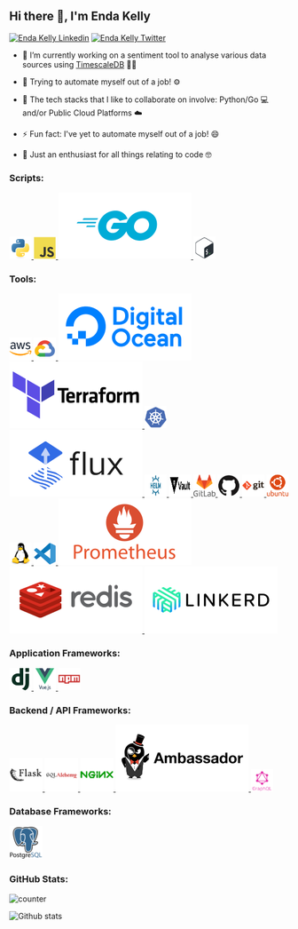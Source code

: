 ## Hi there 👋, I'm Enda Kelly

[![Enda Kelly Linkedin](https://img.shields.io/badge/LinkedIn-0077B5?style=for-the-badge&logo=linkedin&logoColor=white)](https://www.linkedin.com/in/enda-kelly/)
[![Enda Kelly Twitter](https://img.shields.io/badge/Twitter-1DA1F2?style=for-the-badge&logo=twitter&logoColor=white)](https://twitter.com/EannaOCeallaigh)

- 🔭 I’m currently working on a sentiment tool to analyse various data sources using [TimescaleDB](https://www.timescale.com/) 👨‍💻

- 🌱 Trying to automate myself out of a job! ⚙️

- 👯 The tech stacks that I like to collaborate on involve: Python/Go :computer: and/or Public Cloud Platforms ☁️ 

- ⚡ Fun fact: I've yet to automate myself out of a job! 😄

- 💬 Just an enthusiast for all things relating to code 🤓


### Scripts:
<p align="left"> 
    <a href="https://www.python.org" target="_blank"> <img src="https://raw.githubusercontent.com/devicons/devicon/master/icons/python/python-original.svg" alt="python" width="40" height="40"/> </a> 
    <a href="https://www.javascript.com/" target="_blank"> <img src="https://raw.githubusercontent.com/devicons/devicon/master/icons/javascript/javascript-original.svg" alt="javascript" width="40" height="40"/> </a>
    <a href="https://go.dev/" target="_blank"> <img src="https://github.com/endk17/endk17/blob/main/icons/golang-ar21.svg" alt="golang"/>
    </a> 
    <a href="https://www.gnu.org/software/bash/" target="_blank"> <img src="https://raw.githubusercontent.com/devicons/devicon/master/icons/bash/bash-original.svg" alt="bash" width="40" height="40"/> </a> 
</p>

### Tools:
<p align="left"> 
    <a href="https://aws.amazon.com/" target="_blank"> <img src="https://raw.githubusercontent.com/devicons/devicon/master/icons/amazonwebservices/amazonwebservices-original-wordmark.svg" alt="aws" width="40" height="40"/> </a>
    <a href="https://cloud.google.com/" target="_blank"> <img src="https://github.com/devicons/devicon/blob/master/icons/googlecloud/googlecloud-original.svg" 
    alt="gcp" width="40" height="40"/> </a>
    <a href="https://www.digitalocean.com/" target="_blank"> <img src="https://github.com/endk17/endk17/blob/main/icons/digitalocean-ar21.svg" 
    alt="do"/> </a>
    <a href="https://www.terraform.io/" target="_blank"> <img src="https://github.com/endk17/endk17/blob/main/icons/terraformio-ar21.svg" 
    alt="terraform"/> </a>
    <a href="https://kubernetes.io/" target="_blank"> <img src="https://github.com/devicons/devicon/blob/master/icons/kubernetes/kubernetes-plain.svg" 
    alt="k8s" width="40" height="40"/> </a>
    <a href="https://fluxcd.io/" target="_blank"> <img src="https://github.com/endk17/endk17/blob/main/icons/fluxcdio-ar21.svg" 
    alt="fluxcd"/> </a>
    <a href="https://helm.sh/" target="_blank"> <img src="https://github.com/endk17/endk17/blob/main/icons/helmsh-ar21.svg" 
    alt="helm" width="40" height="40"/> </a>
    <a href="https://www.vaultproject.io/" target="_blank"> <img src="https://github.com/endk17/endk17/blob/main/icons/vaultproject-ar21.svg" 
    alt="vault" width="40" height="40"/> </a>
    <a href="https://gitlab.com/" target="_blank"> <img src="https://raw.githubusercontent.com/devicons/devicon/master/icons/gitlab/gitlab-original-wordmark.svg"
    alt="gitlab" width="40" height="40"/> </a>
    <a href="https://github.com/" target="_blank"> <img src="https://raw.githubusercontent.com/devicons/devicon/master/icons/github/github-original.svg"
    alt="github" width="40" height="40"/> </a>
    <a href="https://git-scm.com/" target="_blank"> <img src="https://raw.githubusercontent.com/devicons/devicon/master/icons/git/git-original-wordmark.svg"
    alt="git" width="40" height="40"/> </a>
    <a href="https://ubuntu.com/" target="_blank"> <img src="https://raw.githubusercontent.com/devicons/devicon/master/icons/ubuntu/ubuntu-plain-wordmark.svg" 
    alt="ubunbtu" width="40" height="40"/> </a>
    <a href="target="_blank"> <img src="https://github.com/devicons/devicon/blob/master/icons/linux/linux-original.svg" 
    alt="linux" width="40" height="40"/> </a>
    <a href="https://code.visualstudio.com/" target="_blank"> <img src="https://github.com/devicons/devicon/blob/master/icons/vscode/vscode-original.svg" 
    alt="vscode" width="40" height="40"/> </a>
    <a href="https://prometheus.io/" target="_blank"> <img src="https://github.com/endk17/endk17/blob/main/icons/prometheusio-ar21.svg" 
    alt="prometheus" /> </a>
    <a href="https://redis.com/" target="_blank"> <img src="https://github.com/endk17/endk17/blob/main/icons/redis-ar21.svg" 
    alt="redis" /> </a>
    <a href="https://linkerd.io/" target="_blank"> <img src="https://github.com/endk17/endk17/blob/main/icons/linkerdio-ar21.svg" 
    alt="linkerd" /> </a>
</p>


### Application Frameworks:
<p align="left">
    <a href="https://www.djangoproject.com/" target="_blank"> <img src="https://github.com/devicons/devicon/blob/master/icons/django/django-plain.svg" alt="django" width="40" height="40"/> </a>
    <a href="https://vuejs.org/" target="_blank"> <img src="https://raw.githubusercontent.com/devicons/devicon/master/icons/vuejs/vuejs-original-wordmark.svg" 
    alt="vuejs" width="40" height="40"/> </a>
    <a href="https://www.npmjs.com/" target="_blank"> <img src="https://raw.githubusercontent.com/devicons/devicon/master/icons/npm/npm-original-wordmark.svg" 
    alt="npm" width="40" height="40"/> </a>
</p>


### Backend / API Frameworks:
<p align="left">
    <a href="https://palletsprojects.com/p/flask/" target="_blank"> <img src="https://raw.githubusercontent.com/devicons/devicon/master/icons/flask/flask-original-wordmark.svg" alt="flask"
    width="60" height="60"/> </a>
    <a href="https://www.sqlalchemy.org/" target="_blank"> <img src="https://github.com/devicons/devicon/blob/master/icons/sqlalchemy/sqlalchemy-original-wordmark.svg" 
    alt="sqlalchemy" width="60" height="60"/> </a>
    <a href="https://www.nginx.com/" target="_blank"> <img src="https://raw.githubusercontent.com/devicons/devicon/master/icons/nginx/nginx-original.svg" 
    alt="nginx" width="60" height="60"/> </a>
    <a href="https://www.getambassador.io/" target="_blank"> <img src="https://github.com/endk17/endk17/blob/main/icons/ambassadorio-ar21.svg" alt="ambassador" /> </a>
    <a href="https://graphql.org/" target="_blank"> <img src="https://raw.githubusercontent.com/devicons/devicon/master/icons/graphql/graphql-plain-wordmark.svg" 
    alt="gql" width="40" height="40"/> </a>
</p>


### Database Frameworks:
<p align="left">
    <a href="https://www.postgresql.org/" target="_blank"> <img src="https://raw.githubusercontent.com/devicons/devicon/master/icons/postgresql/postgresql-original-wordmark.svg" 
    alt="postgres" width="60" height="60"/> </a>
</p>


### GitHub Stats:

![counter](https://enptm74jfyxktnn.m.pipedream.net)

![Github stats](https://github-readme-stats.vercel.app/api?username=endk17)



<!--
**endk17/endk17** is a ✨ _special_ ✨ repository because its `README.md` (this file) appears on your GitHub profile.

Here are some ideas to get you started:

- 🔭 I’m currently working on ...
- 🌱 I’m currently learning ...
- 👯 I’m looking to collaborate on ...
- 🤔 I’m looking for help with ...
- 💬 Ask me about ...
- 📫 How to reach me: ...
- 😄 Pronouns: ...
- ⚡ Fun fact: ...
-->
